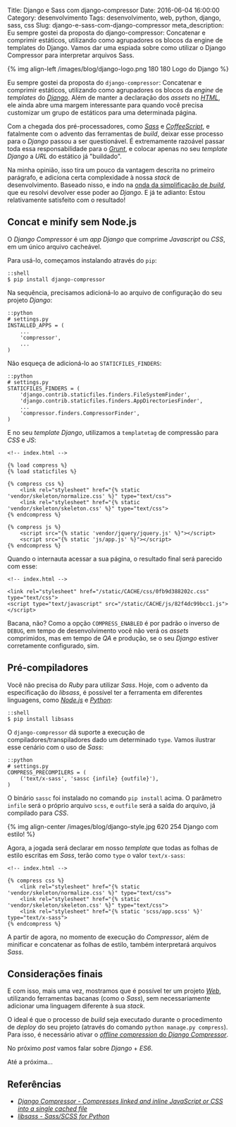 Title: Django e Sass com django-compressor
Date: 2016-06-04 16:00:00
Category: desenvolvimento
Tags: desenvolvimento, web, python, django, sass, css
Slug: django-e-sass-com-django-compressor
meta_description: Eu sempre gostei da proposta do django-compressor: Concatenar e comprimir estáticos, utilizando como agrupadores os blocos da engine de templates do Django. Vamos dar uma espiada sobre como utilizar o Django Compressor para interpretar arquivos Sass.

{% img align-left /images/blog/django-logo.png 180 180 Logo do Django %}

Eu sempre gostei da proposta do `django-compressor`: Concatenar e comprimir
estáticos, utilizando como agrupadores os blocos da *engine* de *templates*
do [*Django*]({tag}django "Leia mais sobre Django").
Além de manter a declaração dos *assets* no [*HTML*]({tag}html "Leia mais sobre HTML"),
ele ainda abre uma margem interessante para quando você precisa customizar um grupo
de estáticos para uma determinada página.

<!-- PELICAN_END_SUMMARY -->

Com a chegada dos pré-processadores, como [*Sass*](http://sass-lang.com/ "CSS with superpower")
e [*CoffeeScript*](http://coffeescript.org/ "CoffeeScript is a little language that compiles into JavaScript"),
 e fatalmente com o advento das ferramentas de *build*, deixar esse processo
para o *Django* passou a ser questionável. É extremamente razoável passar toda
essa responsabilidade para o [*Grunt*]({tag}grunt "Leia mais sobre Grunt"),
e colocar apenas no seu *template* *Django* a *URL* do estático já "buildado".

Na minha opinião, isso tira um pouco da vantagem descrita no primeiro parágrafo,
e adiciona certa complexidade à nossa *stack* de desenvolvimento. Baseado nisso,
e indo na [onda da simplificação de *build*]({filename}vivendo-sem-o-grunt.md "Vivendo sem o Grunt"),
que eu resolvi devolver esse poder ao *Django*.
E já te adianto: Estou relativamente satisfeito com o resultado!

## Concat e minify sem Node.js

O *Django Compressor* é um *app* *Django* que comprime *Javascript*
ou *CSS*, em um único arquivo cacheável.

Para usá-lo, começamos instalando através do `pip`:

    ::shell
    $ pip install django-compressor

Na sequência, precisamos adicioná-lo ao arquivo de configuração do seu projeto *Django*:

    ::python
    # settings.py
    INSTALLED_APPS = (
        ...
        'compressor',
        ...
    )

Não esqueça de adicioná-lo ao `STATICFILES_FINDERS`:

    ::python
    # settings.py
    STATICFILES_FINDERS = (
        'django.contrib.staticfiles.finders.FileSystemFinder',
        'django.contrib.staticfiles.finders.AppDirectoriesFinder',
        ...
        'compressor.finders.CompressorFinder',
    )

E no seu *template* *Django*, utilizamos a `templatetag` de compressão
para *CSS* e *JS*:

    <!-- index.html -->

    {% load compress %}
    {% load staticfiles %}

    {% compress css %}
        <link rel="stylesheet" href="{% static 'vendor/skeleton/normalize.css' %}" type="text/css">
        <link rel="stylesheet" href="{% static 'vendor/skeleton/skeleton.css' %}" type="text/css">
    {% endcompress %}

    {% compress js %}
        <script src="{% static 'vendor/jquery/jquery.js' %}"></script>
        <script src="{% static 'js/app.js' %}"></script>
    {% endcompress %}

Quando o internauta acessar a sua página, o resultado final será parecido com esse:

    <!-- index.html -->

    <link rel="stylesheet" href="/static/CACHE/css/0fb9d388202c.css" type="text/css">
    <script type="text/javascript" src="/static/CACHE/js/82f4dc99bcc1.js"></script>

Bacana, não? Como a opção `COMPRESS_ENABLED` é por padrão o inverso de `DEBUG`,
em tempo de desenvolvimento você não verá os *assets* comprimidos,
mas em tempo de *QA* e produção, se o seu *Django* estiver corretamente configurado,
sim.

## Pré-compiladores

Você não precisa do *Ruby* para utilizar *Sass*. Hoje, com o advento da especificação
do *libsass*, é possível ter a ferramenta em diferentes linguagens, como
[*Node.js*]({tag}node "Leia mais sobre Node.js") e [*Python*]({tag}python "Leia mais sobre Python"):

    ::shell
    $ pip install libsass

O `django-compressor` dá suporte a execução de compiladores/transpiladores dado um
determinado `type`. Vamos ilustrar esse cenário com o uso de *Sass*:

    ::python
    # settings.py
    COMPRESS_PRECOMPILERS = (
        ('text/x-sass', 'sassc {infile} {outfile}'),
    )

O binário `sassc` foi instalado no comando `pip install` acima. O parâmetro `infile`
será o próprio arquivo `scss`, e `outfile` será a saída do arquivo, já compilado para *CSS*.

{% img align-center /images/blog/django-style.jpg 620 254 Django com estilo! %}

Agora, a jogada será declarar em nosso *template* que todas as folhas de estilo escritas
em *Sass*, terão como `type` o valor `text/x-sass`:

    <!-- index.html -->

    {% compress css %}
        <link rel="stylesheet" href="{% static 'vendor/skeleton/normalize.css' %}" type="text/css">
        <link rel="stylesheet" href="{% static 'vendor/skeleton/skeleton.css' %}" type="text/css">
        <link rel="stylesheet" href="{% static 'scss/app.scss' %}' type="text/x-sass">
    {% endcompress %}

A partir de agora, no momento de execução do *Compressor*, além de minificar e concatenar
as folhas de estilo, também interpretará arquivos *Sass*.

## Considerações finais

E com isso, mais uma vez, mostramos que é possível ter um projeto [*Web*]({tag}web "Leia mais sobre Web"),
utilizando ferramentas bacanas (como o *Sass*), sem necessariamente
adicionar uma linguagem diferente à sua *stack*.

O ideal é que o processo de *build* seja executado durante o procedimento
de *deploy* do seu projeto (através do comando `python manage.py compress`). Para isso,
é necessário ativar o
[*offline compression* do *Django Compressor*](http://django-compressor.readthedocs.io/en/latest/scenarios/#offline-compression "Offline compression").

No próximo *post* vamos falar sobre *Django* + *ES6*.

Até a próxima...

## Referências

* [*Django Compressor - Compresses linked and inline JavaScript or CSS into a single cached file*](https://django-compressor.readthedocs.io/en/latest/)
* [*libsass - Sass/SCSS for Python*](https://hongminhee.org/libsass-python/)
